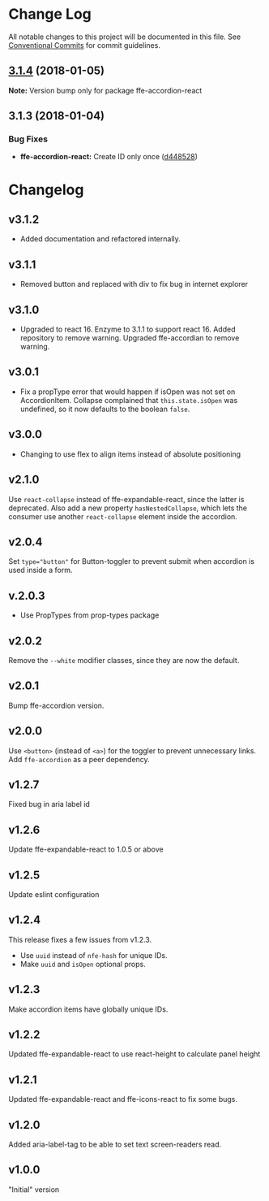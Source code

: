 # Change Log

All notable changes to this project will be documented in this file.
See [Conventional Commits](https://conventionalcommits.org) for commit guidelines.

<a name="3.1.4"></a>
## [3.1.4](http://stash.intern.sparebank1.no:22/ffe/ffe-monorepo/compare/ffe-accordion-react@3.1.3...ffe-accordion-react@3.1.4) (2018-01-05)




**Note:** Version bump only for package ffe-accordion-react

<a name="3.1.3"></a>
## 3.1.3 (2018-01-04)


### Bug Fixes

* **ffe-accordion-react:** Create ID only once ([d448528](http://stash.intern.sparebank1.no:22/ffe/ffe-monorepo/commits/d448528))




# Changelog

## v3.1.2
* Added documentation and refactored internally.

## v3.1.1
* Removed button and replaced with div to fix bug in internet explorer

## v3.1.0
* Upgraded to react 16. Enzyme to 3.1.1 to support react 16. Added repository to remove warning.
Upgraded ffe-accordian to remove warning.

## v3.0.1
* Fix a propType error that would happen if isOpen was not set on AccordionItem. Collapse complained that
`this.state.isOpen` was undefined, so it now defaults to the boolean `false`.

## v3.0.0
* Changing to use flex to align items instead of absolute positioning

## v2.1.0
Use `react-collapse` instead of ffe-expandable-react, since the latter is deprecated. Also add a new property
`hasNestedCollapse`, which lets the consumer use another `react-collapse` element inside the accordion.

## v2.0.4
Set `type="button"` for Button-toggler to prevent submit when accordion is used inside a form.

## v.2.0.3
* Use PropTypes from prop-types package

## v2.0.2
Remove the `--white` modifier classes, since they are now the default.

## v2.0.1
Bump ffe-accordion version.

## v2.0.0
Use `<button>` (instead of `<a>`) for the toggler to prevent unnecessary links.
Add `ffe-accordion` as a peer dependency.

## v1.2.7
Fixed bug in aria label id

## v1.2.6
Update ffe-expandable-react to 1.0.5 or above

## v1.2.5
Update eslint configuration

## v1.2.4
This release fixes a few issues from v1.2.3.
- Use `uuid` instead of `nfe-hash` for unique IDs.
- Make `uuid` and `isOpen` optional props.

## v1.2.3
Make accordion items have globally unique IDs.

## v1.2.2
Updated ffe-expandable-react to use react-height to calculate panel height

## v1.2.1
Updated ffe-expandable-react and ffe-icons-react to fix some bugs.

## v1.2.0
Added aria-label-tag to be able to set text screen-readers read.

## v1.0.0
"Initial" version
